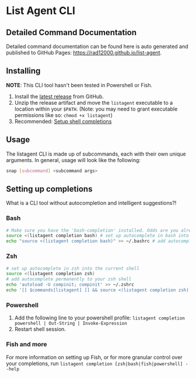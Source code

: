 # List Agent CLI

## Detailed Command Documentation
Detailed command documentation can be found here is auto generated and published to GitHub Pages:
https://rad12000.github.io/list-agent.

## Installing
**NOTE**: This CLI tool hasn't been tested in Powershell or Fish.
1) Install the [latest release](https://github.com/rad12000/list-agent/releases/latest) from GitHub.
2) Unzip the release artifact and move the `listagent` executable to a location within your `$PATH`.
   (Note: you may need to grant executable permissions like so: `chmod +x listagent`)
3) Recommended: [Setup shell completions](#setting-up-completions)

## Usage
The listagent CLI is made up of subcommands, each with their own unique arguments.
In general, usage will look like the following:
```bash
snap [subcommand] <subcommand args>
```

## Setting up completions
What is a CLI tool without autocompletion and intelligent suggestions?!

### Bash
```bash
# Make sure you have the 'bash-completion' installed. Odds are you already do.
source <(listagent completion bash) # set up autocomplete in bash into the current shell, bash-completion package should be installed first.
echo "source <(listagent completion bash)" >> ~/.bashrc # add autocomplete permanently to your bash shell.
```

### Zsh
```zsh
# set up autocomplete in zsh into the current shell
source <(listagent completion zsh)
# add autocomplete permanently to your zsh shell
echo 'autoload -U compinit; compinit' >> ~/.zshrc
echo '[[ $commands[listagent] ]] && source <(listagent completion zsh)' >> ~/.zshrc
```

### Powershell
1) Add the following line to your powershell profile: `listagent completion powershell | Out-String | Invoke-Expression`
2) Restart shell session.

### Fish and more
For more information on setting up Fish, or for more granular control over your completions, run `listagent completion [zsh|bash|fish|powershell] --help`